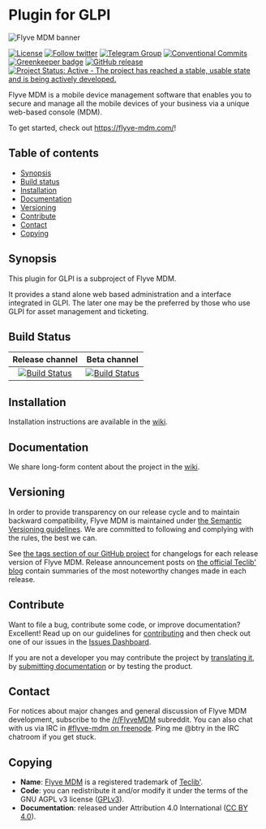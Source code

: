 # Plugin for GLPI

![Flyve MDM banner](https://user-images.githubusercontent.com/663460/26935464-54267e9c-4c6c-11e7-86df-8cfa6658133e.png)

[![License](https://img.shields.io/github/license/flyve-mdm/flyve-mdm-glpi-plugin.svg?&label=License)](https://github.com/flyve-mdm/flyve-mdm-glpi-plugin/blob/develop/LICENSE.md)
[![Follow twitter](https://img.shields.io/twitter/follow/FlyveMDM.svg?style=social&label=Twitter&style=flat-square)](https://twitter.com/FlyveMDM)
[![Telegram Group](https://img.shields.io/badge/Telegram-Group-blue.svg)](https://t.me/flyvemdm)
[![Conventional Commits](https://img.shields.io/badge/Conventional%20Commits-1.0.0-yellow.svg)](https://conventionalcommits.org)
[![Greenkeeper badge](https://badges.greenkeeper.io/flyve-mdm/flyve-mdm-glpi-plugin.svg)](https://greenkeeper.io/)
[![GitHub release](https://img.shields.io/github/release/flyve-mdm/flyve-mdm-glpi-plugin.svg)](https://github.com/flyve-mdm/flyve-mdm-glpi-plugin/releases)
[![Project Status: Active - The project has reached a stable, usable state and is being actively developed.](http://www.repostatus.org/badges/latest/active.svg)](http://www.repostatus.org/#active)

Flyve MDM is a mobile device management software that enables you to secure and manage all the mobile devices of your business via a unique web-based console (MDM).

To get started, check out <https://flyve-mdm.com/>!

## Table of contents

* [Synopsis](#synopsis)
* [Build status](#build-status)
* [Installation](#installation)
* [Documentation](#documentation)
* [Versioning](#versioning)
* [Contribute](#contribute)
* [Contact](#contact)
* [Copying](#copying)

## Synopsis

This plugin for GLPI is a subproject of Flyve MDM.

It provides a stand alone web based administration and a interface integrated in GLPI. The later one may be the preferred by those who use GLPI for asset management and ticketing.

## Build Status

| **Release channel** | **Beta channel** |
|:---:|:---:|
| [![Build Status](https://travis-ci.org/flyve-mdm/flyve-mdm-glpi-plugin.svg?branch=master)](https://travis-ci.org/flyve-mdm/flyve-mdm-glpi-plugin) | [![Build Status](https://travis-ci.org/flyve-mdm/flyve-mdm-glpi-plugin.svg?branch=develop)](https://travis-ci.org/flyve-mdm/flyve-mdm-glpi-plugin) |

## Installation

Installation instructions are available in the [wiki](https://github.com/flyve-mdm/flyve-mdm-glpi-plugin/wiki/Installation).

## Documentation

We share long-form content about the project in the [wiki](https://github.com/flyve-mdm/flyve-mdm-glpi-plugin/wiki).

## Versioning

In order to provide transparency on our release cycle and to maintain backward compatibility, Flyve MDM is maintained under [the Semantic Versioning guidelines](http://semver.org/). We are committed to following and complying with the rules, the best we can.

See [the tags section of our GitHub project](http://github.com/flyve-mdm/flyve-mdm-glpi-plugin/tags) for changelogs for each release version of Flyve MDM. Release announcement posts on [the official Teclib' blog](http://www.teclib-edition.com/en/communities/blog-posts/) contain summaries of the most noteworthy changes made in each release.

## Contribute

Want to file a bug, contribute some code, or improve documentation? Excellent! Read up on our
guidelines for [contributing](./CONTRIBUTING.md) and then check out one of our issues in the [Issues Dashboard](https://github.com/flyve-mdm/flyve-mdm-glpi-plugin/issues).

If you are not a developer you may contribute the project by [translating it](https://www.transifex.com/flyve-mdm/public/), by [submitting documentation](https://github.com/flyve-mdm/flyve-mdm-glpi-plugin/wiki) or by testing the product.

## Contact

For notices about major changes and general discussion of Flyve MDM development, subscribe to the [/r/FlyveMDM](http://www.reddit.com/r/FlyveMDM) subreddit.
You can also chat with us via IRC in [#flyve-mdm on freenode](http://webchat.freenode.net/?channels=flyve-mdm]).
Ping me @btry in the IRC chatroom if you get stuck.

## Copying

* **Name**: [Flyve MDM](https://flyve-mdm.com/) is a registered trademark of [Teclib'](http://www.teclib-edition.com/en/).
* **Code**: you can redistribute it and/or modify it under the terms of the GNU AGPL v3 license ([GPLv3](https://www.gnu.org/licenses/agpl-3.0.en.html)).
* **Documentation**: released under Attribution 4.0 International ([CC BY 4.0](https://creativecommons.org/licenses/by/4.0/)).
